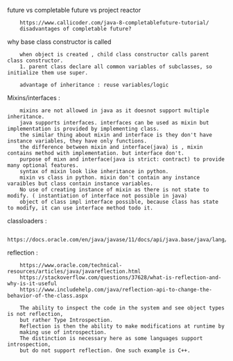 future vs completable future vs project reactor

        https://www.callicoder.com/java-8-completablefuture-tutorial/
        disadvantages of completable future?

why base class constructor is called

        when object is created , child class constructor calls parent class constructor.
        1. parent class declare all common variables of subclasses, so initialize them use super.

        advantage of inheritance : reuse variables/logic



Mixins/interfaces : 

        mixins are not allowed in java as it doesnot support multiple inheritance.
        java supports interfaces. interfaces can be used as mixin but implementation is provided by implementing class.
        the similar thing about mixin and interface is they don't have instance variables, they have only functions.
        the difference between mixin and interface(java) is , mixin contains method with implementation. but interface don't.
        purpose of mixn and interface(java is strict: contract) to provide many optional features.
        syntax of mixin look like inheritance in python.
        mixin vs class in python. mixin don't contain any instance varaibles but class contain instance variables.
        No use of creating instance of mixin as there is not state to modify. ( instantiation of interface not possible in java)
        object of class impl interface possible, because class has state to modify, it can use interface method todo it.

classloaders : 

        https://docs.oracle.com/en/java/javase/11/docs/api/java.base/java/lang/ClassLoader.html


reflection : 

        https://www.oracle.com/technical-resources/articles/java/javareflection.html
        https://stackoverflow.com/questions/37628/what-is-reflection-and-why-is-it-useful
        https://www.includehelp.com/java/reflection-api-to-change-the-behavior-of-the-class.aspx
        
        The ability to inspect the code in the system and see object types is not reflection, 
        but rather Type Introspection. 
        Reflection is then the ability to make modifications at runtime by 
        making use of introspection. 
        The distinction is necessary here as some languages support introspection, 
        but do not support reflection. One such example is C++.
